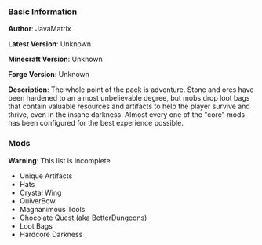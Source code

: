 ### Basic Information
**Author**: JavaMatrix

**Latest Version**: Unknown

**Minecraft Version**: Unknown

**Forge Version**: Unknown

**Description**: The whole point of the pack is adventure. Stone and ores have been hardened to an almost unbelievable degree, but mobs drop loot bags that contain valuable resources and artifacts to help the player survive and thrive, even in the insane darkness. Almost every one of the "core" mods has been configured for the best experience possible.

### Mods
**Warning**: This list is incomplete

- Unique Artifacts
- Hats
- Crystal Wing
- QuiverBow
- Magnanimous Tools
- Chocolate Quest (aka BetterDungeons)
- Loot Bags
- Hardcore Darkness